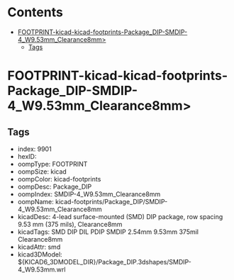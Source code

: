 



Contents
========

* [FOOTPRINT-kicad-kicad-footprints-Package_DIP-SMDIP-4_W9.53mm_Clearance8mm>](#footprint-kicad-kicad-footprints-package_dip-smdip-4_w953mm_clearance8mm)
	* [Tags](#tags)

# FOOTPRINT-kicad-kicad-footprints-Package_DIP-SMDIP-4_W9.53mm_Clearance8mm>

## Tags

- index: 9901
- hexID: 
- oompType: FOOTPRINT
- oompSize: kicad
- oompColor: kicad-footprints
- oompDesc: Package_DIP
- oompIndex: SMDIP-4_W9.53mm_Clearance8mm
- oompName: kicad-footprints/Package_DIP/SMDIP-4_W9.53mm_Clearance8mm
- kicadDesc: 4-lead surface-mounted (SMD) DIP package, row spacing 9.53 mm (375 mils), Clearance8mm
- kicadTags: SMD DIP DIL PDIP SMDIP 2.54mm 9.53mm 375mil Clearance8mm
- kicadAttr: smd
- kicad3DModel: ${KICAD6_3DMODEL_DIR}/Package_DIP.3dshapes/SMDIP-4_W9.53mm.wrl
